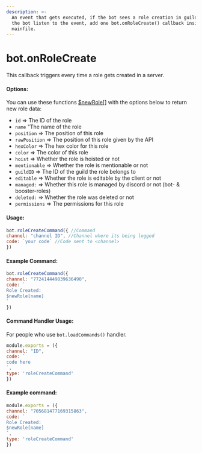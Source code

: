 ```yaml
---
description: >-
  An event that gets executed, if the bot sees a role creation in guilds. To let
  the bot listen to the event, add one bot.onRoleCreate() callback inside your
  mainfile.
---
```


# bot.onRoleCreate

This callback triggers every time a role gets created in a server.

#### Options:

You can use these functions [$newRole\[\]](../functions/usdnewrole.md) with the options below to return new role data:

* `id` =&gt; The ID of the role
* `name` "The name of the role
* `position` =&gt; The position of this role
* `rawPosition` =&gt; The position of this role given by the API
* `hexColor` =&gt; The hex color for this role
* `color` =&gt; The color of this role
* `hoist` =&gt; Whether the role is hoisted or not
* `mentionable` =&gt; Whether the role is mentionable or not
* `guildID` =&gt; The ID of the guild the role belongs to
* `editable` =&gt; Whether the role is editable by the client or not
* `managed:` =&gt; Whether this role is managed by discord or not \(bot- & booster-roles\)
* `deleted:` =&gt; Whether the role was deleted or not
* `permissions` =&gt; The permissions for this role

#### Usage:

```javascript
bot.roleCreateCommand({ //Command
channel: "channel ID", //Channel where its being logged
code: `your code` //Code sent to <channel>
})
```

#### Example Command:

```javascript
bot.roleCreateCommand({ 
channel: "772414449839636490", 
code: `
Role Created:
$newRole[name]
`
})
```

#### Command Handler Usage:
For people who use `bot.loadCommands()` handler.
```javascript
module.exports = ({
channel: "ID",
code: `
code here
`,
type: 'roleCreateCommand'
})
```
#### Example command:

```javascript
module.exports = ({
channel: "705681477169315863",
code: `
Role Created:
$newRole[name]
`,
type: 'roleCreateCommand'
})
```
